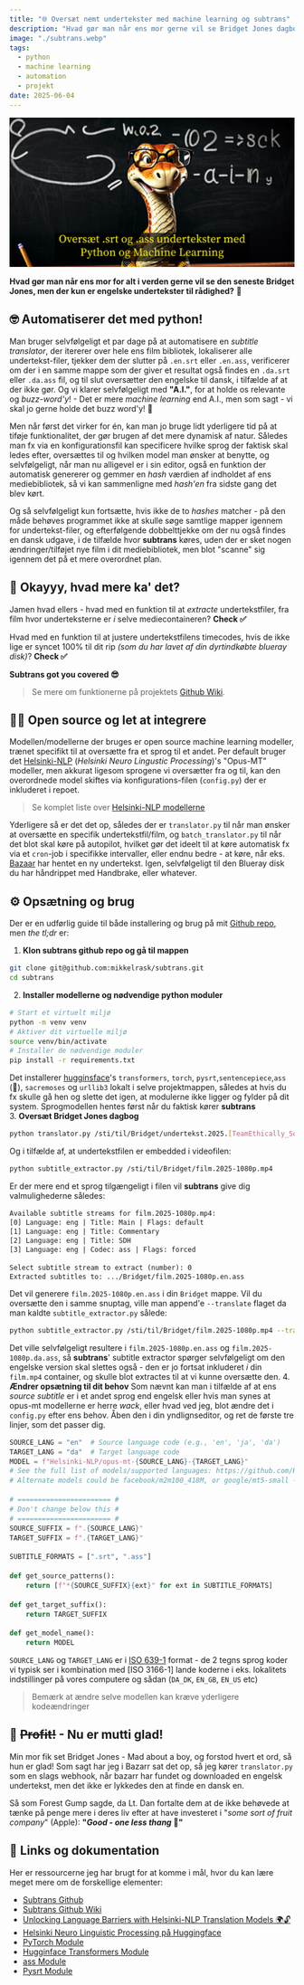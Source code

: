 ```yaml
---
title: "🌐 Oversæt nemt undertekster med machine learning og subtrans"
description: "Hvad gør man når ens mor gerne vil se Bridget Jones dagbog med Danske undertekster, men der kun findes engelske? 🤔 Man fikser det med Python - altid 'automate the boring stuff'!"
image: "./subtrans.webp"
tags:
  - python
  - machine learning
  - automation
  - projekt
date: 2025-06-04
---
```

![](./subtrans.webp)

**Hvad gør man når ens mor for alt i verden gerne vil se den seneste Bridget Jones, men der kun er engelske undertekster til rådighed?** 😬

## 🤓 Automatiserer det med python!

Man bruger selvfølgeligt et par dage på at automatisere en *subtitle translator*, der itererer over hele ens film bibliotek, lokaliserer alle undertekst-filer, tjekker dem der slutter på `.en.srt` eller `.en.ass`, verificerer om der i en samme mappe som der giver et resultat også findes en `.da.srt` eller `.da.ass` fil, og til slut oversætter den engelske til dansk, i tilfælde af at der ikke gør. Og vi klarer selvfølgeligt med **"A.I."**, for at holde os relevante og _buzz-word'y_! - Det er mere _machine learning_ end A.I., men som sagt - vi skal jo gerne holde det buzz word'y! 🤷   

Men når først det virker for én, kan man jo bruge lidt yderligere tid på at tiføje funktionalitet, der gør brugen af det mere dynamisk af natur. Således man fx via en konfigurationsfil kan specificere hvilke sprog der faktisk skal ledes efter, oversættes til og hvilken model man ønsker at benytte, og selvfølgeligt, når man nu alligevel er i sin editor, også en funktion der automatisk genererer og gemmer en _hash_ værdien af indholdet af ens mediebibliotek, så vi kan sammenligne med *hash'en* fra sidste gang det blev kørt. 

Og så selvfølgeligt kun fortsætte, hvis ikke de to _hashes_ matcher - på den måde behøves programmet ikke at skulle søge samtlige mapper igennem for undertekst-filer, og efterfølgende dobbelttjekke om der nu også findes en dansk udgave, i de tilfælde hvor **subtrans** køres, uden der er sket nogen ændringer/tilføjet nye film i dit mediebibliotek, men blot "scanne" sig igennem det på et mere overordnet plan. 

## 🤔 Okayyy, hvad mere ka' det?
Jamen hvad ellers - hvad med en funktion til at _extracte_ undertekstfiler, fra film hvor underteksterne er _i_ selve mediecontaineren?
**Check ✅**

Hvad med en funktion til at justere undertekstfilens timecodes, hvis de ikke lige er syncet 100% til dit rip *(som du har lavet af din dyrtindkøbte blueray disk)*?
**Check ✅**

**Subtrans got you covered 😎**

> Se mere om funktionerne på projektets [Github Wiki](https://github.com/mikkelrask/subtrans/wiki).
## 🏴‍☠	Open source og let at integrere 
Modellen/modellerne der bruges er open source machine learning modeller, trænet specifikt til at oversætte fra et sprog til et andet. Per default bruger det [Helsinki-NLP](https://blogs.helsinki.fi/language-technology/) (*Helsinki Neuro Lingustic Processing*)'s "Opus-MT" modeller, men akkurat ligesom sprogene vi oversætter fra og til, kan den overordnede model skiftes via konfigurations-filen (`config.py`) der er inkluderet i repoet. 

> Se komplet liste over [Helsinki-NLP modellerne](https://github.com/Helsinki-NLP/Opus-MT-train/tree/master/models)

Yderligere så er det det op, således der er `translator.py` til når man ønsker at oversætte en specifik undertekstfil/film, og `batch_translator.py` til når det blot skal køre på autopilot, hvilket gør det ideelt til at køre automatisk fx via et `cron`-job i specifikke intervaller, eller endnu bedre - at køre, når eks. [Bazaar](https://www.bazarr.media/) har hentet en ny undertekst. Igen, selvfølgeligt til den Blueray disk du har håndrippet med Handbrake, eller whatever.  
## ⚙️ Opsætning og brug
Der er en udførlig guide til både installering og brug på mit [Github repo](https://github.com/mikkelrask/subtrans), men _the tl;dr_ er:
1. **Klon subtrans github repo og gå til mappen**
```sh
git clone git@github.com:mikkelrask/subtrans.git
cd subtrans
```
2. **Installer modellerne og nødvendige python moduler**
```sh
# Start et virtuelt miljø
python -m venv venv
# Aktiver dit virtuelle miljø
source venv/bin/activate
# Installer de nødvendige moduler
pip install -r requirements.txt
```
Det installerer [hugginsface](https://huggingface.co)'s `transformers`, `torch`, `pysrt`,`sentencepiece`,`ass` (🤭), `sacremoses` og `urllib3` lokalt i selve projektmappen, således at hvis du fx skulle gå hen og slette det igen, at modulerne ikke ligger og fylder på dit system. Sprogmodellen hentes først når du faktisk kører **subtrans**  
3. **Oversæt Bridget Jones dagbog**
```sh
python translator.py /sti/til/Bridget/undertekst.2025.[TeamEthically_Sourced]-1080p.en.srt
```
Og i tilfælde af, at undertekstfilen er embedded i videofilen:
```sh
python subtitle_extractor.py /sti/til/Bridget/film.2025-1080p.mp4
```
Er der mere end et sprog tilgængeligt i filen vil **subtrans** give dig valmulighederne således:
```
Available subtitle streams for film.2025-1080p.mp4:
[0] Language: eng | Title: Main | Flags: default
[1] Language: eng | Title: Commentary
[2] Language: eng | Title: SDH
[3] Language: eng | Codec: ass | Flags: forced

Select subtitle stream to extract (number): 0
Extracted subtitles to: .../Bridget/film.2025-1080p.en.ass
```
Det vil generere `film.2025-1080p.en.ass` i din `Bridget` mappe. Vil du oversætte den i samme snuptag, ville man append'e `--translate` flaget da man kaldte `subtitle_extractor.py` sålede:
```sh
python subtitle_extractor.py /sti/til/Bridget/film.2025-1080p.mp4 --translate
```
Det ville selvfølgeligt resultere i `film.2025-1080p.en.ass` og `film.2025-1080p.da.ass`, så **subtrans**' subtitle extractor spørger selvfølgeligt om den engelske version skal slettes også - den er jo fortsat inkluderet _i_ din `film.mp4` container, og skulle blot extractes til at vi kunne oversætte den.
4. **Ændrer opsætning til dit behov**
Som nævnt kan man i tilfælde af at ens _source subtitle_ er i et andet sprog end engelsk eller hvis man synes at opus-mt modellerne er herre _wack_, eller hvad ved jeg, blot ændre det i `config.py` efter ens behov. Åben den i din yndlignseditor, og ret de første tre linjer, som det passer dig.

```py
SOURCE_LANG = "en"  # Source language code (e.g., 'en', 'ja', 'da')
TARGET_LANG = "da"  # Target language code
MODEL = f"Helsinki-NLP/opus-mt-{SOURCE_LANG}-{TARGET_LANG}"
# See the full list of models/supported languages: https://github.com/Helsinki-NLP/Opus-MT-train/tree/master/models
# Alternate models could be facebook/m2m100_418M, or google/mt5-small - they could (and probably will) need further code changes though

# ======================= #
# Don't change below this #
# ======================= #
SOURCE_SUFFIX = f".{SOURCE_LANG}"
TARGET_SUFFIX = f".{TARGET_LANG}"

SUBTITLE_FORMATS = [".srt", ".ass"]

def get_source_patterns():
    return [f"*{SOURCE_SUFFIX}{ext}" for ext in SUBTITLE_FORMATS]

def get_target_suffix():
    return TARGET_SUFFIX

def get_model_name():
    return MODEL 
```
`SOURCE_LANG` og `TARGET_LANG` er i [ISO 639-1](https://en.wikipedia.org/wiki/List_of_ISO_639_language_codes) format - de 2 tegns sprog koder vi typisk ser i kombination med [ISO 3166-1] lande koderne i eks. lokalitets indstillinger på vores computere og sådan (`DA_DK`, `EN_GB`, `EN_US` etc)

>Bemærk at ændre selve modellen kan kræve yderligere kodeændringer
## 🤑 ~~Profit!~~ - Nu er mutti glad!
Min mor fik set Bridget Jones - Mad about a boy, og forstod hvert et ord, så hun er glad! Som sagt har jeg i Bazarr sat det op, så jeg kører `translator.py` som en slags webhook, når bazarr har fundet og downloaded en engelsk undertekst, men det ikke er lykkedes den at finde en dansk en. 

Så som Forest Gump sagde, da Lt. Dan fortalte dem at de ikke behøvede at tænke på penge mere i deres liv efter at have investeret i "_some sort of fruit company_" (Apple): 
**"_Good - one less thang_ 🤷"**

##   Links og dokumentation
Her er ressourcerne jeg har brugt for at komme i mål, hvor du kan lære meget mere om de forskellige elementer:
- [Subtrans Github](https://github.com/mikkelrask/subtrans.git)
- [Subtrans Github Wiki](https://github.com/mikkelrask/subtrans/wiki)
- [Unlocking Language Barriers with Helsinki-NLP Translation Models 🌍🔓](https://scribe.rip/@anasdavoodtk1/unlocking-language-barriers-with-helsinki-nlp-translation-models-1fb7a40f9c2d)
- [Helsinki Neuro Linguistic Processing på Huggingface](https://huggingface.co/Helsinki-NLP)
- [PyTorch Module](https://pypi.org/project/torch/)
- [Hugginface Transformers Module](https://pypi.org/project/transformers/)
- [ass Module](https://pypi.org/project/ass/)
- [Pysrt Module](https://pypi.org/project/pysrt/)
